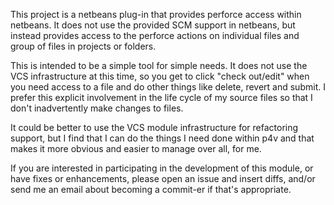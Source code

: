 This project is a netbeans plug-in that provides perforce access within netbeans.  It does not use the provided SCM support in netbeans, but instead provides access to the perforce actions on individual files and group of files in projects or folders.

This is intended to be a simple tool for simple needs.  It does not use the VCS infrastructure at this time, so you get to click "check out/edit" when you need access to a file and do other things like delete, revert and submit.  I prefer this explicit involvement in the life cycle of my source files so that I don't inadvertently make changes to files.

It could be better to use the VCS module infrastructure for refactoring support, but I find that I can do the things I need done within p4v and that makes it more obvious and easier to manage over all, for me.

If you are interested in participating in the development of this module, or have fixes or enhancements, please open an issue and insert diffs, and/or send me an email about becoming a commit-er if that's appropriate.